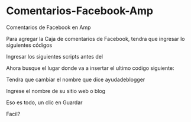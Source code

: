 # Comentarios-Facebook-Amp
Comentarios de Facebook en Amp

Para agregar la Caja de comentarios de Facebook, tendra que ingresar lo siguientes códigos

Ingresar los siguientes scripts antes del </head>

<script async src="https://cdn.ampproject.org/v0.js"></script>
<script async custom-element="amp-facebook" src="https://cdn.ampproject.org/v0/amp-facebook-0.1.js"></script>
<script async custom-element="amp-iframe" src="https://cdn.ampproject.org/v0/amp-iframe-0.1.js"></script>

Ahora busque el lugar donde va a insertar el ultimo codigo siguiente:

<amp-iframe allowfullscreen="" frameborder="0" height="300" layout="responsive" sandbox="allow-scripts allow-same-origin allow-popups" src="https://cdn.rawgit.com/Luis-Chavez/Comentarios-Facebook-Amp/master/.html?page=ayudadeblogger" width="500">
  </amp-iframe>
  
Tendra que cambiar el nombre que dice ayudadeblogger

Ingrese el nombre de su sitio web o blog

Eso es todo, un clic en Guardar

Facil?
  
  
